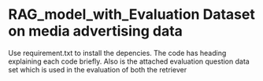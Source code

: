 # RAG_model_with_Evaluation Dataset on media advertising data

Use requirement.txt to install the depencies. 
The code has heading explaining each code briefly.
Also is the attached evaluation question data set which is used in the evaluation of both the retriever
